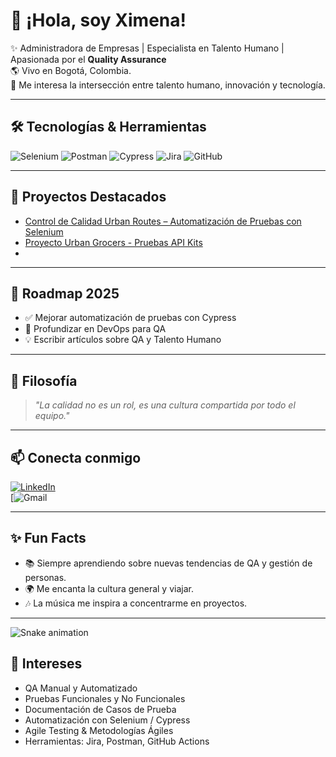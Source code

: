 
# 👋 ¡Hola, soy Ximena!  

✨ Administradora de Empresas | Especialista en Talento Humano | Apasionada por el **Quality Assurance**  
🌎 Vivo en Bogotá, Colombia.  
🚀 Me interesa la intersección entre talento humano, innovación y tecnología.  

---

## 🛠️ Tecnologías & Herramientas
![Selenium](https://img.shields.io/badge/-Selenium-43B02A?logo=selenium&logoColor=white)
![Postman](https://img.shields.io/badge/-Postman-FF6C37?logo=postman&logoColor=white)
![Cypress](https://img.shields.io/badge/-Cypress-17202C?logo=cypress&logoColor=white)
![Jira](https://img.shields.io/badge/-Jira-0052CC?logo=jira&logoColor=white)
![GitHub](https://img.shields.io/badge/-GitHub-181717?logo=github&logoColor=white)

---

## 🚀 Proyectos Destacados
- [Control de Calidad Urban Routes – Automatización de Pruebas con Selenium](https://github.com/Ximena1003/qa-project-Urban-Routes-es.git) 
- [Proyecto Urban Grocers - Pruebas API Kits](https://github.com/Ximena1003/qa-project-Urban-Grocers-app-es.git)
- 
---

## 🎯 Roadmap 2025
- ✅ Mejorar automatización de pruebas con Cypress  
- 🔄 Profundizar en DevOps para QA  
- 💡 Escribir artículos sobre QA y Talento Humano  

---

## 🌱 Filosofía
> *"La calidad no es un rol, es una cultura compartida por todo el equipo."*  

---

## 📫 Conecta conmigo
[![LinkedIn](https://img.shields.io/badge/LinkedIn-blue?logo=linkedin&logoColor=white)](https://www.linkedin.com/public-profile/settings?trk=d_flagship3_profile_self_view_public_profile)  
[![Gmail](https://img.shields.io/badge/Email-D14836?logo=gmail&logoColor=white)

---

## ✨ Fun Facts
- 📚 Siempre aprendiendo sobre nuevas tendencias de QA y gestión de personas.  
- 🌍 Me encanta la cultura general y viajar.  
- 🎶 La música me inspira a concentrarme en proyectos.  

---

![Snake animation](https://github.com/TU-USUARIO/TU-USUARIO/blob/output/github-contribution-grid-snake.svg)


## 🚀 Intereses  
- QA Manual y Automatizado  
- Pruebas Funcionales y No Funcionales  
- Documentación de Casos de Prueba  
- Automatización con Selenium / Cypress  
- Agile Testing & Metodologías Ágiles  
- Herramientas: Jira, Postman, GitHub Actions  
